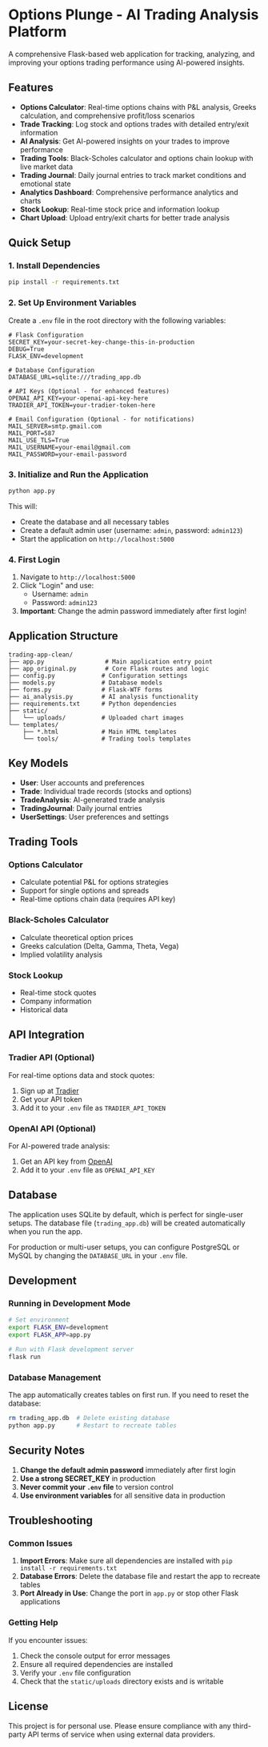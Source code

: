 # Options Plunge - AI Trading Analysis Platform

A comprehensive Flask-based web application for tracking, analyzing, and improving your options trading performance using AI-powered insights.

## Features

- **Options Calculator**: Real-time options chains with P&L analysis, Greeks calculation, and comprehensive profit/loss scenarios
- **Trade Tracking**: Log stock and options trades with detailed entry/exit information
- **AI Analysis**: Get AI-powered insights on your trades to improve performance
- **Trading Tools**: Black-Scholes calculator and options chain lookup with live market data
- **Trading Journal**: Daily journal entries to track market conditions and emotional state
- **Analytics Dashboard**: Comprehensive performance analytics and charts
- **Stock Lookup**: Real-time stock price and information lookup
- **Chart Upload**: Upload entry/exit charts for better trade analysis

## Quick Setup

### 1. Install Dependencies

```bash
pip install -r requirements.txt
```

### 2. Set Up Environment Variables

Create a `.env` file in the root directory with the following variables:

```env
# Flask Configuration
SECRET_KEY=your-secret-key-change-this-in-production
DEBUG=True
FLASK_ENV=development

# Database Configuration
DATABASE_URL=sqlite:///trading_app.db

# API Keys (Optional - for enhanced features)
OPENAI_API_KEY=your-openai-api-key-here
TRADIER_API_TOKEN=your-tradier-token-here

# Email Configuration (Optional - for notifications)
MAIL_SERVER=smtp.gmail.com
MAIL_PORT=587
MAIL_USE_TLS=True
MAIL_USERNAME=your-email@gmail.com
MAIL_PASSWORD=your-email-password
```

### 3. Initialize and Run the Application

```bash
python app.py
```

This will:
- Create the database and all necessary tables
- Create a default admin user (username: `admin`, password: `admin123`)
- Start the application on `http://localhost:5000`

### 4. First Login

1. Navigate to `http://localhost:5000`
2. Click "Login" and use:
   - Username: `admin`
   - Password: `admin123`
3. **Important**: Change the admin password immediately after first login!

## Application Structure

```
trading-app-clean/
├── app.py                 # Main application entry point
├── app_original.py        # Core Flask routes and logic
├── config.py             # Configuration settings
├── models.py             # Database models
├── forms.py              # Flask-WTF forms
├── ai_analysis.py        # AI analysis functionality
├── requirements.txt      # Python dependencies
├── static/
│   └── uploads/          # Uploaded chart images
└── templates/
    ├── *.html            # Main HTML templates
    └── tools/            # Trading tools templates
```

## Key Models

- **User**: User accounts and preferences
- **Trade**: Individual trade records (stocks and options)
- **TradeAnalysis**: AI-generated trade analysis
- **TradingJournal**: Daily journal entries
- **UserSettings**: User preferences and settings

## Trading Tools

### Options Calculator
- Calculate potential P&L for options strategies
- Support for single options and spreads
- Real-time options chain data (requires API key)

### Black-Scholes Calculator
- Calculate theoretical option prices
- Greeks calculation (Delta, Gamma, Theta, Vega)
- Implied volatility analysis

### Stock Lookup
- Real-time stock quotes
- Company information
- Historical data

## API Integration

### Tradier API (Optional)
For real-time options data and stock quotes:
1. Sign up at [Tradier](https://tradier.com/)
2. Get your API token
3. Add it to your `.env` file as `TRADIER_API_TOKEN`

### OpenAI API (Optional)
For AI-powered trade analysis:
1. Get an API key from [OpenAI](https://openai.com/)
2. Add it to your `.env` file as `OPENAI_API_KEY`

## Database

The application uses SQLite by default, which is perfect for single-user setups. The database file (`trading_app.db`) will be created automatically when you run the app.

For production or multi-user setups, you can configure PostgreSQL or MySQL by changing the `DATABASE_URL` in your `.env` file.

## Development

### Running in Development Mode

```bash
# Set environment
export FLASK_ENV=development
export FLASK_APP=app.py

# Run with Flask development server
flask run
```

### Database Management

The app automatically creates tables on first run. If you need to reset the database:

```bash
rm trading_app.db  # Delete existing database
python app.py      # Restart to recreate tables
```

## Security Notes

1. **Change the default admin password** immediately after first login
2. **Use a strong SECRET_KEY** in production
3. **Never commit your `.env` file** to version control
4. **Use environment variables** for all sensitive data in production

## Troubleshooting

### Common Issues

1. **Import Errors**: Make sure all dependencies are installed with `pip install -r requirements.txt`
2. **Database Errors**: Delete the database file and restart the app to recreate tables
3. **Port Already in Use**: Change the port in `app.py` or stop other Flask applications

### Getting Help

If you encounter issues:
1. Check the console output for error messages
2. Ensure all required dependencies are installed
3. Verify your `.env` file configuration
4. Check that the `static/uploads` directory exists and is writable

## License

This project is for personal use. Please ensure compliance with any third-party API terms of service when using external data providers. 